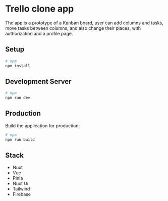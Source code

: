 # Trello clone app

The app is a prototype of a Kanban board, user can add columns and tasks, move tasks between columns, and also change their places, with authorization and a profile page.

## Setup 
```bash
# npm
npm install
```

## Development Server

```bash
# npm
npm run dev
```

## Production

Build the application for production:

```bash
# npm
npm run build
```

## Stack
* Nuxt
* Vue
* Pinia
* Nuxt Ui
* Tailwind
* Firebase
